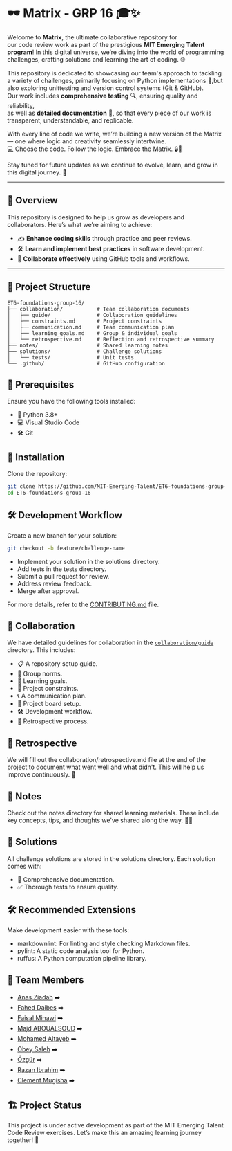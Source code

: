 # 🕶️ Matrix - GRP 16 🎓✨  

Welcome to **Matrix**, the ultimate collaborative repository for  
our code review work as part of the prestigious **MIT Emerging Talent program**!
In this digital universe, we’re diving into the world of programming
challenges, crafting solutions and learning the art of coding. 🌐  

This repository is dedicated to showcasing our team's approach to tackling a
variety of challenges, primarily focusing on Python implementations 🐍,but also exploring unittesting and version control systems (Git & GitHub).  
Our work includes **comprehensive testing** 🔍, ensuring quality and reliability,  
as well as **detailed documentation** 📝, so that every piece of our work is transparent, understandable, and replicable.  

With every line of code we write, we’re building a new version of the Matrix — one where logic and creativity seamlessly intertwine.  
💻 Choose the code. Follow the logic. Embrace the Matrix. 🔒🌱

Stay tuned for future updates as we continue to evolve, learn, and grow in this digital journey. 🚀  

---

## 🌟 Overview  

This repository is designed to help us grow as developers and collaborators.
Here’s what we’re aiming to achieve:  

- ✍️ **Enhance coding skills** through practice and peer reviews.  
- 🛠️ **Learn and implement best practices** in software development.  
- 🤝 **Collaborate effectively** using GitHub tools and workflows.  

---

## 📁 Project Structure  

```plaintext
ET6-foundations-group-16/
├── collaboration/           # Team collaboration documents  
│   ├── guide/               # Collaboration guidelines  
│   ├── constraints.md       # Project constraints  
│   ├── communication.md     # Team communication plan  
│   ├── learning_goals.md    # Group & individual goals  
│   └── retrospective.md     # Reflection and retrospective summary  
├── notes/                   # Shared learning notes  
├── solutions/               # Challenge solutions  
│   └── tests/               # Unit tests  
└── .github/                 # GitHub configuration  
```

## 🔧 Prerequisites  

Ensure you have the following tools installed:  

- 🐍 Python 3.8+  
- 💻 Visual Studio Code  
- 🛠️ Git  

## 💾 Installation  

Clone the repository:  

```bash
git clone https://github.com/MIT-Emerging-Talent/ET6-foundations-group-16.git 
cd ET6-foundations-group-16  
```

## 🛠️ Development Workflow

Create a new branch for your solution:

```bash
git checkout -b feature/challenge-name
```

- Implement your solution in the solutions directory.  
- Add tests in the tests directory.  
- Submit a pull request for review.  
- Address review feedback.  
- Merge after approval.  

For more details, refer to the [CONTRIBUTING.md](./CONTRIBUTING.md) file.

## 🤝 Collaboration

We have detailed guidelines for collaboration in the
[`collaboration/guide`](./collaboration/guide) directory.
This includes:

- 📋 A repository setup guide.
- 📜 Group norms.
- 🎯 Learning goals.
- 🚧 Project constraints.
- 📞 A communication plan.
- 📅 Project board setup.
- 🛠️ Development workflow.
- 🔄 Retrospective process.

## 🔄 Retrospective

We will fill out the collaboration/retrospective.md file at the end of the
project to document what went well and what didn't.
This will help us improve continuously. 🌱

## 📘 Notes

Check out the notes directory for shared learning materials.
These include key concepts, tips, and thoughts we've shared along the way. 🧠✨

## 🧩 Solutions

All challenge solutions are stored in the solutions directory.
Each solution comes with:

- 📝 Comprehensive documentation.
- ✅ Thorough tests to ensure quality.

## 🛠️ Recommended Extensions

Make development easier with these tools:

- markdownlint: For linting and style checking Markdown files.
- pylint: A static code analysis tool for Python.
- ruffus: A Python computation pipeline library.

## 👥 Team Members

- [Anas Ziadah](https://github.com/ziadahanass) ➡️
- [Fahed Daibes](https://github.com/RandomProjects-db) ➡️
- [Faisal Minawi](https://github.com/FaisalMinawi) ➡️
- [Majd ABOUALSOUD](https://github.com/majdadel20) ➡️
- [Mohamed Altayeb](https://github.com/Mo-Altayeb) ➡️
- [Obey Saleh](https://github.com/ObayCipher) ➡️
- [Özgür](https://github.com/ozgurozbekuk) ➡️
- [Razan Ibrahim](https://github.com/Razan-O-Elobeid) ➡️
- [Clement Mugisha](https://github.com/Bikaze) ➡️

## 🏗️ Project Status

This project is under active development as part of the MIT Emerging Talent Code
Review exercises. Let’s make this an amazing learning journey together! 🌟
